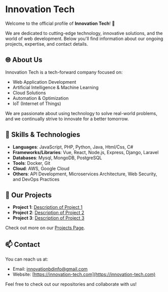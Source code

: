 # Innovation Tech

Welcome to the official profile of **Innovation Tech**! 🚀

We are dedicated to cutting-edge technology, innovative solutions, and the world of web development. Below you'll find information about our ongoing projects, expertise, and contact details.

## 🌐 About Us

Innovation Tech is a tech-forward company focused on:
- Web Application Development
- Artificial Intelligence & Machine Learning
- Cloud Solutions
- Automation & Optimization
- IoT (Internet of Things)

We are passionate about using technology to solve real-world problems, and we continually strive to innovate for a better tomorrow.

## 🔧 Skills & Technologies

- **Languages**: JavaScript, PHP, Python, Java, Html/Css, C#
- **Frameworks/Libraries**: Vue, React, Node.js, Express, Django, Laravel
- **Databases**: Mysql, MongoDB, PostgreSQL
- **Tools**: Docker, Git
- **Cloud**: AWS, Google Cloud
- **Others**: API Development, Microservices Architecture, Web Security, and DevOps Practices

## 🚀 Our Projects

- **Project 1**: [Description of Project 1](https://github.com/tmssictsoft/job-portal)
- **Project 2**: [Description of Project 2](https://github.com/tmssictsoft/e-commers)
- **Project 3**: [Description of Project 3](https://github.com/tmssictsoft/school-mangment)

Check out more on our [Projects Page](https://github.com/innovation-tech-dev?tab=repositories).

## 📫 Contact

You can reach us at:
- Email: [innovationbdinfo@gmail.com](innovationbdinfo@gmail.com)
- Website: [https://innovation-tech.com](https://innovation-tech.com)

Feel free to check out our repositories and collaborate with us!



